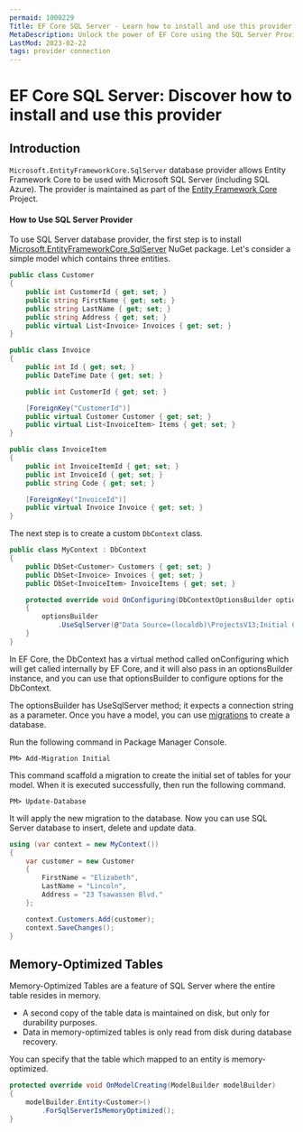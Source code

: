 ```yaml
---
permaid: 1000229
Title: EF Core SQL Server - Learn how to install and use this provider
MetaDescription: Unlock the power of EF Core using the SQL Server Provider. Learn how to use the microsoft sql server database and which providers to install for entity framework core.
LastMod: 2023-02-22
tags: provider connection
---
```


# EF Core SQL Server: Discover how to install and use this provider

## Introduction

`Microsoft.EntityFrameworkCore.SqlServer` database provider allows Entity Framework Core to be used with Microsoft SQL Server (including SQL Azure). The provider is maintained as part of the [Entity Framework Core](https://github.com/aspnet/EntityFrameworkCore) Project.

#### How to Use SQL Server Provider

To use SQL Server database provider, the first step is to install [Microsoft.EntityFrameworkCore.SqlServer](https://www.nuget.org/packages/Microsoft.EntityFrameworkCore.SqlServer/) NuGet package. Let's consider a simple model which contains three entities.


```csharp
public class Customer
{
    public int CustomerId { get; set; }
    public string FirstName { get; set; }
    public string LastName { get; set; }
    public string Address { get; set; }
    public virtual List<Invoice> Invoices { get; set; }
}

public class Invoice
{
    public int Id { get; set; }
    public DateTime Date { get; set; }

    public int CustomerId { get; set; }

    [ForeignKey("CustomerId")]
    public virtual Customer Customer { get; set; }
    public virtual List<InvoiceItem> Items { get; set; }
}

public class InvoiceItem
{
    public int InvoiceItemId { get; set; }
    public int InvoiceId { get; set; }
    public string Code { get; set; }

    [ForeignKey("InvoiceId")]
    public virtual Invoice Invoice { get; set; }
}
```

The next step is to create a custom `DbContext` class.


```csharp
public class MyContext : DbContext
{
    public DbSet<Customer> Customers { get; set; }
    public DbSet<Invoice> Invoices { get; set; }
    public DbSet<InvoiceItem> InvoiceItems { get; set; }

    protected override void OnConfiguring(DbContextOptionsBuilder optionsBuilder)
    {
        optionsBuilder
            .UseSqlServer(@"Data Source=(localdb)\ProjectsV13;Initial Catalog=CustomerDB;");
    }
}
```

In EF Core, the DbContext has a virtual method called onConfiguring which will get called internally by EF Core, and it will also pass in an optionsBuilder instance, and you can use that optionsBuilder to configure options for the DbContext. 

The optionsBuilder has UseSqlServer method; it expects a connection string as a parameter. Once you have a model, you can use [migrations](/migrations) to create a database.

Run the following command in Package Manager Console.

`PM> Add-Migration Initial` 

This command scaffold a migration to create the initial set of tables for your model. When it is executed successfully, then run the following command.

`PM> Update-Database`

It will apply the new migration to the database. Now you can use SQL Server database to insert, delete and update data.


```csharp
using (var context = new MyContext())
{
    var customer = new Customer
    {
        FirstName = "Elizabeth",
        LastName = "Lincoln",
        Address = "23 Tsawassen Blvd."
    };

    context.Customers.Add(customer);
    context.SaveChanges();
}
```

## Memory-Optimized Tables

Memory-Optimized Tables are a feature of SQL Server where the entire table resides in memory. 

 - A second copy of the table data is maintained on disk, but only for durability purposes. 
 - Data in memory-optimized tables is only read from disk during database recovery. 

You can specify that the table which mapped to an entity is memory-optimized. 


```csharp
protected override void OnModelCreating(ModelBuilder modelBuilder)
{
    modelBuilder.Entity<Customer>()
        .ForSqlServerIsMemoryOptimized();
}
```
